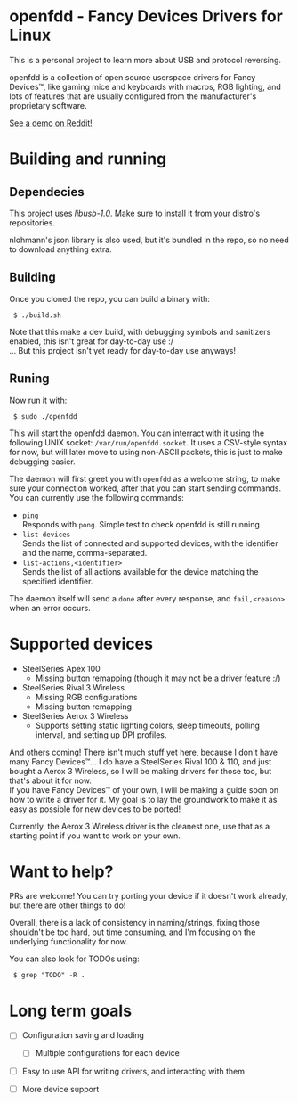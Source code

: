 # openfdd - Fancy Devices Drivers for Linux

This is a personal project to learn more about USB and protocol reversing.

openfdd is a collection of open source userspace drivers for Fancy Devices™,
like gaming mice and keyboards with macros, RGB lighting, and lots of 
features that are usually configured from the manufacturer's proprietary
software.

[See a demo on Reddit!](https://www.reddit.com/r/linux/comments/ts1u78/openfdd_a_userspace_driver_im_working_on_for/)

# Building and running

## Dependecies

This project uses *libusb-1.0*. Make sure to install it from your distro's
repositories.

nlohmann's json library is also used, but it's bundled in the repo, so no
need to download anything extra.

## Building

Once you cloned the repo, you can build a binary with:

```console
 $ ./build.sh
```

Note that this make a dev build, with debugging symbols and sanitizers
enabled, this isn't great for day-to-day use :/  
... But this project isn't yet ready for day-to-day use anyways!

## Runing

Now run it with:

```console
 $ sudo ./openfdd
```

This will start the openfdd daemon. You can interract with it using the following
UNIX socket: `/var/run/openfdd.socket`. It uses a CSV-style syntax for now, but
will later move to using non-ASCII packets, this is just to make debugging easier.

The daemon will first greet you with `openfdd` as a welcome string, to make sure
your connection worked, after that you can start sending commands.  
You can currently use the following commands:

* `ping`  
 Responds with `pong`. Simple test to check openfdd is still running
* `list-devices`  
 Sends the list of connected and supported devices, with the identifier and the
 name, comma-separated.
* `list-actions,<identifier>`  
 Sends the list of all actions available for the device matching the specified
 identifier.

The daemon itself will send a `done` after every response, and `fail,<reason>` when
an error occurs.

# Supported devices

* SteelSeries Apex 100
  * Missing button remapping (though it may not be a driver feature :/)
* SteelSeries Rival 3 Wireless
  * Missing RGB configurations
  * Missing button remapping
* SteelSeries Aerox 3 Wireless
  * Supports setting static lighting colors, sleep timeouts, polling interval,
  and setting up DPI profiles.

And others coming! There isn't much stuff yet here, because I don't have
many Fancy Devices™... I do have a SteelSeries Rival 100 & 110, and just
bought a Aerox 3 Wireless, so I will be making drivers for those too,
but that's about it for now.  
If you have Fancy Devices™ of your own, I will be making a guide soon
on how to write a driver for it. My goal is to lay the groundwork to make
it as easy as possible for new devices to be ported!

Currently, the Aerox 3 Wireless driver is the cleanest one, use that as a
starting point if you want to work on your own.

# Want to help?

PRs are welcome! You can try porting your device if it doesn't work already,
but there are other things to do!

Overall, there is a lack of consistency in naming/strings, fixing those
shouldn't be too hard, but time consuming, and I'm focusing on the underlying
functionality for now.

You can also look for TODOs using:

```console
 $ grep "TODO" -R .
```

# Long term goals

* [ ] Configuration saving and loading
  * [ ] Multiple configurations for each device
* [ ] Easy to use API for writing drivers, and interacting with them
* [ ] More device support

